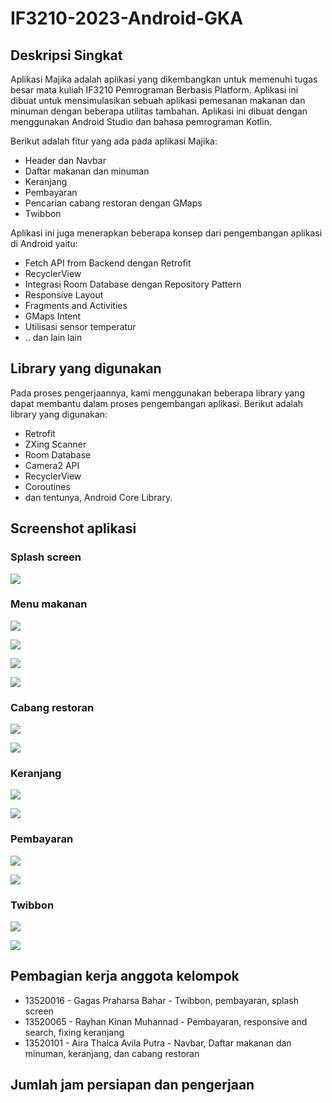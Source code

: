 # IF3210-2023-Android-GKA

## Deskripsi Singkat

Aplikasi Majika adalah aplikasi yang dikembangkan untuk memenuhi tugas besar mata kuliah IF3210 Pemrograman Berbasis Platform. Aplikasi ini dibuat untuk mensimulasikan sebuah aplikasi pemesanan makanan dan minuman dengan beberapa utilitas tambahan. Aplikasi ini dibuat dengan menggunakan Android Studio dan bahasa pemrograman Kotlin.

Berikut adalah fitur yang ada pada aplikasi Majika:

- Header dan Navbar
- Daftar makanan dan minuman
- Keranjang
- Pembayaran
- Pencarian cabang restoran dengan GMaps
- Twibbon

Aplikasi ini juga menerapkan beberapa konsep dari pengembangan aplikasi di Android yaitu:

- Fetch API from Backend dengan Retrofit
- RecyclerView
- Integrasi Room Database dengan Repository Pattern
- Responsive Layout
- Fragments and Activities
- GMaps Intent
- Utilisasi sensor temperatur
- .. dan lain lain

## Library yang digunakan

Pada proses pengerjaannya, kami menggunakan beberapa library yang dapat membantu dalam proses pengembangan aplikasi. Berikut adalah library yang digunakan:

- Retrofit
- ZXing Scanner
- Room Database
- Camera2 API
- RecyclerView
- Coroutines
- dan tentunya, Android Core Library.

## Screenshot aplikasi

### Splash screen

![](screenshots/20230224111121.png)  

### Menu makanan

![](screenshots/20230224111157.png)

![](screenshots/20230224111259.png)

![](screenshots/20230224111444.png)

![](screenshots/20230224112439.png) 

### Cabang restoran

![](screenshots/20230224111519.png)

![](screenshots/20230224111558.png)

### Keranjang

![](screenshots/20230224111638.png)

![](screenshots/20230224111658.png)

### Pembayaran

![](screenshots/20230224111741.png)

![](screenshots/20230224111951.png)

### Twibbon

![](screenshots/20230224113656.png)  

![](screenshots/20230224113708.png)  

## Pembagian kerja anggota kelompok

- 13520016 - Gagas Praharsa Bahar - Twibbon, pembayaran, splash screen
- 13520065 - Rayhan Kinan Muhannad - Pembayaran, responsive and search, fixing keranjang
- 13520101 - Aira Thalca Avila Putra - Navbar, Daftar makanan dan minuman, keranjang, dan cabang restoran

## Jumlah jam persiapan dan pengerjaan